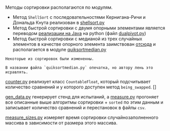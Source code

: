 Методы сортировки располагаются по модулям.
- Метод `ShellSort` с последовательностями Кернигана-Ричи и Дональда Кнута реализован в [shellsort.py](./shellsort.py)
- Метод быстрой сортировки с двумя опорными элементами является переводом [реализации на Java](https://codeblab.com/wp-content/uploads/2009/09/DualPivotQuicksort.pdf) на python (файл [dualpivot.py](./dualpivot.py))
- Метод быстрой сортировки с медианой из трех случайных элементов в качестве опорного элемента заимствован [отсюда](https://stackoverflow.com/questions/50912873/python-quicksort-with-median-of-three) и располагается в модуле [quiksortmedian.py](./quiksortmedian.py) 

```{note}
Некоторые из сортировок были измененны.

В названии файла `quiksortmedian.py` опечатка, но автору лень это исравлять. 
```


[counter.py](./counter.py) реализует класс `CountableFloat`, который подсчитывает количество сравнений и у которого доступен метод `being_swapped`.
[]

[gen_data.py](./gent_data.py) генерирует стенд для испытаний, а [measure.py](./measure.py) прогоняет все описанные выше алгоритмы сортировки + `sorted` по этим данным и записывает количество сравнений и перестановок в файлы `csv`.

[measure_sizes.py](./measure_sizes.py) измеряет время сортировки случайнозаполненного массива в зависимости от размера этого массива.


